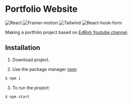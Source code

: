 # Portfolio Website

![React](https://img.shields.io/badge/React-v18.2.0-green?style=flat)
![Framer-motion](https://img.shields.io/badge/Framer--motion-v9.0.4-pink?style=flat)
![Tailwind](https://img.shields.io/badge/Tailwind-v3.2.7-lightblue?style=flat)
![React-hook-form](https://img.shields.io/badge/React--hook--form-v7.43.2-AA336A?style=flat)

Making a portfolio project based on [EdRoh Youtube channel](https://www.youtube.com/watch?v=JSJ8ftr92Vw).

## Installation

1. Download project.

2. Use the package manager [npm](https://www.npmjs.com):

```bash
$ npm i
```

3. To run the project:

```bash
$ npm start
```